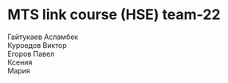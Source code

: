 # MTS link course (HSE) team-22
Гайтукаев Асламбек  
Куроедов Виктор  
Егоров Павел  
Ксения  
Мария  
